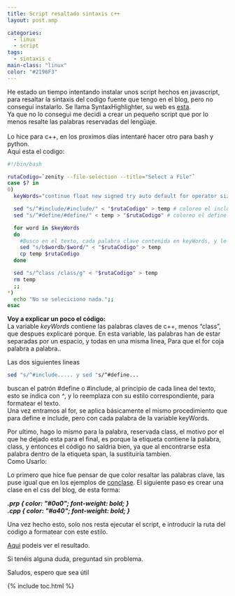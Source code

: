 ```yaml
---
title: Script resaltado sintaxis c++
layout: post.amp

categories:
  - linux
  - script
tags:
  - sintaxis c
main-class: "linux"
color: "#2196F3"
---
```

He estado un tiempo intentando instalar unos script hechos en javascript, para resaltar la sintaxis del codigo fuente que tengo en el blog, pero no conseguí instalarlo. Se llama SyntaxHighlighter, su web es <a href="http://alexgorbatchev.com/SyntaxHighlighter/" target="_blank">esta</a>.  
Ya que no lo consegui me decidi a crear un pequeño script que por lo menos resalte las palabras reservadas del lengüaje.  
 <br /> Lo hice para c++, en los proximos días intentaré hacer otro para bash y python.<br /> Aqui esta el codigo:</p>

```bash
#!/bin/bash

rutaCodigo=`zenity --file-selection --title="Select a File"`
case $? in
0)
  keyWords="continue float new signed try auto default for operator sizeof typedef break delete friend private static union case do goto protected struct unsigned catch double if public switch virtual char else inline register template void enum int return this volatile const extern long short throw while bool cout cin using namespace"

  sed "s/^#include/#include/" < "$rutaCodigo" > temp # coloreo el include
  sed "s/^#define/#define/" < temp > "$rutaCodigo" # coloreo el define

  for word in $keyWords
  do
    #Busco en el texto, cada palabra clave contenida en keyWords, y le añado la etiqueta span
    sed "s/b$wordb/$word/" < "$rutaCodigo" > temp
    cp temp $rutaCodigo
  done

  sed "s/^class /class/g" < "$rutaCodigo" > temp
  rm temp
  ;;
*)
  echo "No se seleciciono nada.";;
esac

```

<p>
  <b>Voy a explicar un poco el código:</b><br /> La variable <em>keyWords</em> contiene las palabras claves de c++, menos &#8220;class&#8221;, que despues explicaré porque. En esta variable, las palabras han de estar separadas por un espacio, y todas en una misma linea, Para que el for coja palabra a palabra..
</p>

<p>
  Las dos siguientes lineas

  ```bash
sed "s/^#include..... y sed "s/^#define...
```

  <p>
    buscan el patrón #define o #include, al principio de cada linea del texto, esto se indica con <em>^</em>, y lo reemplaza con su estilo correspondiente, para formatear el texto.<br /> Una vez entramos al for, se aplica básicamente el mismo procedimiento que para define e include, pero con cada palabra de la variable keyWords.
  </p>

  <p>
    Por ultimo, hago lo mismo para la palabra, reservada class, el motivo por el que he dejado esta para el final, es porque la etiqueta <span class...> contiene la palabra, class, y entonces el código no saldria bien, ya que al encontrarse esta palabra dentro de la etiqueta span, la sustituiría tambien.<br /> Como Usarlo:
  </p>

  <p>
    Lo primero que hice fue pensar de que color resaltar las palabras clave, las puse igual que en los ejemplos de <a href="http://conclase.net/" target="_blank">conclase</a>. El siguiente paso es crear una clase en el css del blog, de esta forma:
  </p>

  <p>
    <b><i>.prp { color: "#0a0"; font-weight: bold; }<br /> .cpp { color: "#a40"; font-weight: bold; }</i></b>
  </p>

  <p>
    Una vez hecho esto, solo nos resta ejecutar el script, e introducir la ruta del codigo a formatear con este estilo.
  </p>

  <p>
    <a href="http://bashyc.blogspot.com/p/curso-c.html#ejercicio111" target="_blank">Aqui</a> podeis ver el resultado.
  </p>

  <p>
    Si tenéis alguna duda, preguntad sin problema.
  </p>

  <p>
    Saludos, espero que sea útil<br />
  </p>



{% include toc.html %}
